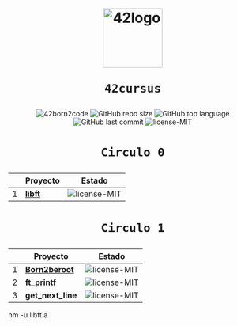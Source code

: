 <h1 align="center">
  <img  width="120" alt="42logo"  src="https://user-images.githubusercontent.com/19689770/129336866-169b0dc7-ea41-47d4-b50a-d466508031af.png">
  
	42cursus
</h1>
 <p align="center">
<img alt="42born2code" src="https://img.shields.io/badge/42born2code-level%201%20--%2038%25-blue">
<img alt="GitHub repo size" src="https://img.shields.io/github/repo-size/nach131/42Barcelona">
<img alt="GitHub top language" src="https://img.shields.io/github/languages/top/nach131/42Barcelona">
<img alt="GitHub last commit" src="https://img.shields.io/github/last-commit/nach131/42Barcelona">
<img alt="license-MIT" src="https://img.shields.io/badge/license-MIT-blue">
</p>

<h1 align="center">
  
	Circulo 0
</h1>

|   |                   Proyecto                    |                                      Estado                                     |
|---|-----------------------------------------------|---------------------------------------------------------------------------------|
| 1 | [**libft**](https://github.com/nach131/libft) |<img alt="license-MIT" src="https://img.shields.io/badge/-125%2F100-brightgreen">|

<h1 align="center">
  
	Circulo 1
</h1>

|   |                          Proyecto                         |                           Estado                                                |
|---|-----------------------------------------------------------|---------------------------------------------------------------------------------|
| 1 | [**Born2beroot**](https://github.com/nach131/Born2beroot) |<img alt="license-MIT" src="https://img.shields.io/badge/-125%2F100-brightgreen">|
| 2 | [**ft_printf**  ](git@github.com:nach131/ft_printf.git)   |<img alt="license-MIT" src="https://img.shields.io/badge/-...-blue">             |
| 3 | **get_next_line**     |<img alt="license-MIT" src="https://img.shields.io/badge/-...-blue">|

 nm -u libft.a

